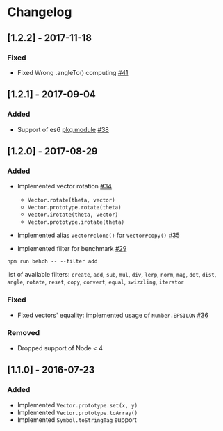 # Changelog

## [1.2.2] - 2017-11-18

### Fixed

- Fixed Wrong .angleTo() computing [#41](https://github.com/broadsw0rd/vectory/issues/41)

## [1.2.1] - 2017-09-04

### Added

- Support of es6 [pkg.module](https://github.com/rollup/rollup/wiki/pkg.module) [#38](https://github.com/broadsw0rd/vectory/issues/38)

## [1.2.0] - 2017-08-29

### Added

- Implemented vector rotation [#34](https://github.com/broadsw0rd/vectory/issues/34)

  - `Vector.rotate(theta, vector)`
  - `Vector.prototype.rotate(theta)`
  - `Vector.irotate(theta, vector)`
  - `Vector.prototype.irotate(theta)`

- Implemented alias `Vector#clone()` for `Vector#copy()` [#35](https://github.com/broadsw0rd/vectory/issues/35) 

- Implemented filter for benchmark [#29](https://github.com/broadsw0rd/vectory/issues/29)

```
npm run behch -- --filter add
```

list of available filters: `create`, `add`, `sub`, `mul`, `div`, `lerp`, `norm`, `mag`, `dot`, `dist`, `angle`, `rotate`, `reset`, `copy`, `convert`, `equal`, `swizzling`, `iterator`

### Fixed

- Fixed vectors' equality: implemented usage of `Number.EPSILON` [#36](https://github.com/broadsw0rd/vectory/issues/36) 

### Removed

- Dropped support of Node < 4

## [1.1.0] - 2016-07-23

### Added

- Implemented `Vector.prototype.set(x, y)`
- Implemented `Vector.prototype.toArray()`
- Implemented `Symbol.toStringTag` support
